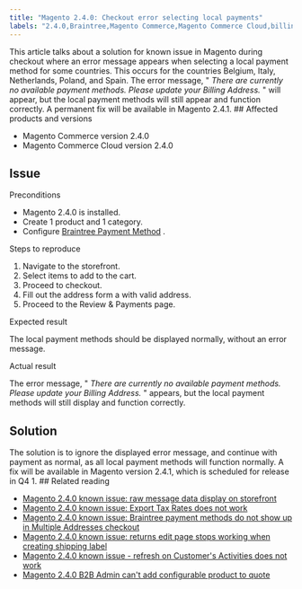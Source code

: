 ```yaml
---
title: "Magento 2.4.0: Checkout error selecting local payments"
labels: "2.4.0,Braintree,Magento Commerce,Magento Commerce Cloud,billing address,checkout,known issues,payment method"
---
```


This article talks about a solution for known issue in Magento during checkout where an error message appears when selecting a local payment method for some countries. This occurs for the countries Belgium, Italy, Netherlands, Poland, and Spain. The error message, " *There are currently no available payment methods. Please update your Billing Address.* " will appear, but the local payment methods will still appear and function correctly. A permanent fix will be available in Magento 2.4.1. \#\# Affected products and versions

* Magento Commerce version 2.4.0
* Magento Commerce Cloud version 2.4.0

## Issue

Preconditions

* Magento 2.4.0 is installed.
* Create 1 product and 1 category.
* Configure [Braintree Payment Method](https://devdocs.magento.com/guides/v2.4/graphql/payment-methods/braintree.html) .

Steps to reproduce

1. Navigate to the storefront.
1. Select items to add to the cart.
1. Proceed to checkout.
1. Fill out the address form a with valid address.
1. Proceed to the Review & Payments page.

Expected result

The local payment methods should be displayed normally, without an error message.

Actual result

The error message, " *There are currently no available payment methods. Please update your Billing Address.* " appears, but the local payment methods will still display and function correctly.

## Solution

The solution is to ignore the displayed error message, and continue with payment as normal, as all local payment methods will function normally. A fix will be available in Magento version 2.4.1, which is scheduled for release in Q4 1. \#\# Related reading

* [Magento 2.4.0 known issue: raw message data display on storefront](https://support.magento.com/hc/en-us/articles/360045804332)
* [Magento 2.4.0 known issue: Export Tax Rates does not work](https://support.magento.com/hc/en-us/articles/360045850032)
* [Magento 2.4.0 known issue: Braintree payment methods do not show up in Multiple Addresses checkout](https://support.magento.com/hc/en-us/articles/360046354992)
* [Magento 2.4.0 known issue: returns edit page stops working when creating shipping label](https://support.magento.com/hc/en-us/articles/360046441312)
* [Magento 2.4.0 known issue - refresh on Customer's Activities does not work](https://support.magento.com/hc/en-us/articles/360046091332)
* [Magento 2.4.0 B2B Admin can't add configurable product to quote](https://support.magento.com/hc/en-us/articles/360046801971)

